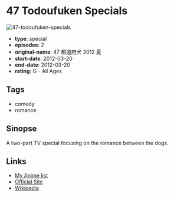 # 47 Todoufuken Specials

![47-todoufuken-specials](https://cdn.myanimelist.net/images/anime/8/71643.jpg)

-   **type**: special
-   **episodes**: 2
-   **original-name**: 47 都道府犬 2012 夏
-   **start-date**: 2012-03-20
-   **end-date**: 2012-03-20
-   **rating**: G - All Ages

## Tags

-   comedy
-   romance

## Sinopse

A two-part TV special focusing on the romance between the dogs.

## Links

-   [My Anime list](https://myanimelist.net/anime/29835/47_Todoufuken_Specials)
-   [Official Site](http://47todoufuken.jp/)
-   [Wikipedia](http://ja.wikipedia.org/wiki/%E5%A3%B0%E5%84%AA%E3%83%90%E3%83%A9%E3%82%A8%E3%83%86%E3%82%A3%E3%83%BC_SAY!YOU!SAY!ME!#47.E9.83.BD.E9.81.93.E5.BA.9C.E7.8A.AC)
